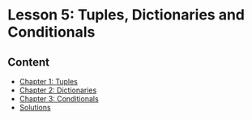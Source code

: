 # Lesson 5: Tuples, Dictionaries and Conditionals

## Content

- [Chapter 1: Tuples](./01-tuples.md)
- [Chapter 2: Dictionaries](./02-dictionaries.md)
- [Chapter 3: Conditionals](./03-conditionals.md)
- [Solutions](./solutions/index.md)

